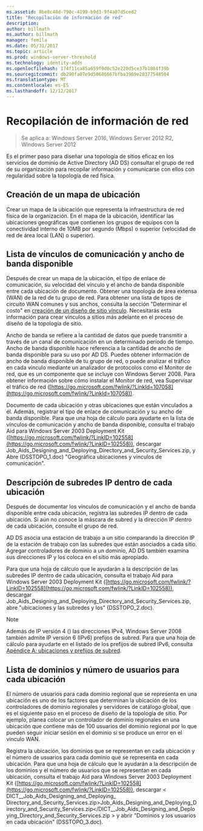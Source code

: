 ```yaml
---
ms.assetid: 8be8c48d-790c-4199-b9d3-9f4a07d5ced2
title: "Recopilación de información de red"
description: 
author: billmath
ms.author: billmath
manager: femila
ms.date: 05/31/2017
ms.topic: article
ms.prod: windows-server-threshold
ms.technology: identity-adds
ms.openlocfilehash: 174f11ca85a659f9d0c52e220d5ce37b1804f39b
ms.sourcegitcommit: db290fa07e9d50686667bfba3969e20377548504
ms.translationtype: MT
ms.contentlocale: es-ES
ms.lasthandoff: 12/12/2017
---
```

# <a name="collecting-network-information"></a>Recopilación de información de red

>Se aplica a: Windows Server 2016, Windows Server 2012 R2, Windows Server 2012

Es el primer paso para diseñar una topología de sitios eficaz en los servicios de dominio de Active Directory (AD DS) consultar el grupo de red de su organización para recopilar información y comunicarse con ellos con regularidad sobre la topología de red física.  
  
## <a name="creating-a-location-map"></a>Creación de un mapa de ubicación  
Crear un mapa de la ubicación que representa la infraestructura de red física de la organización. En el mapa de la ubicación, identificar las ubicaciones geográficas que contienen los grupos de equipos con la conectividad interno de 10MB por segundo (Mbps) o superior (velocidad de red de área local (LAN) o superior).  
  
## <a name="listing-communication-links-and-available-bandwidth"></a>Lista de vínculos de comunicación y ancho de banda disponible  
Después de crear un mapa de la ubicación, el tipo de enlace de comunicación, su velocidad del vínculo y el ancho de banda disponible entre cada ubicación de documento. Obtener una topología de área extensa (WAN) de la red de tu grupo de red. Para obtener una lista de tipos de circuito WAN comunes y sus anchos, consulta la sección "Determinar el costo" en [creación de un diseño de sitio vínculo](../../ad-ds/plan/Creating-a-Site-Link-Design.md). Necesitarás esta información para crear vínculos a sitios más adelante en el proceso de diseño de la topología de sitio.  
  
Ancho de banda se refiere a la cantidad de datos que puede transmitir a través de un canal de comunicación en un determinado período de tiempo. Ancho de banda disponible hace referencia a la cantidad de ancho de banda disponible para su uso por AD DS. Puedes obtener información de ancho de banda disponible de tu grupo de red, o puede analizar el tráfico en cada vínculo mediante un analizador de protocolos como el Monitor de red, que es un componente que se incluye con Windows Server 2008. Para obtener información sobre cómo instalar el Monitor de red, vea Supervisar el tráfico de red ([https://go.microsoft.com/fwlink/?LinkId=107058](https://go.microsoft.com/fwlink/?LinkId=107058)).  
  
Documento de cada ubicación y otras ubicaciones que están vinculados a él. Además, registrar el tipo de enlace de comunicación y su ancho de banda disponible. Para que una hoja de cálculo para ayudarte en la lista de vínculos de comunicación y ancho de banda disponible, consulta el trabajo Aid para Windows Server 2003 Deployment Kit ([https://go.microsoft.com/fwlink/?LinkID=102558](https://go.microsoft.com/fwlink/?LinkID=102558)), descargar Job_Aids_Designing_and_Deploying_Directory_and_Security_Services.zip, y Abre (DSSTOPO_1.doc) "Geográfica ubicaciones y vínculos de comunicación".  
  
## <a name="listing-ip-subnets-within-each-location"></a>Descripción de subredes IP dentro de cada ubicación  
Después de documentar los vínculos de comunicación y el ancho de banda disponible entre cada ubicación, registra las subredes IP dentro de cada ubicación. Si aún no conoce la máscara de subred y la dirección IP dentro de cada ubicación, consulte el grupo de red.  
  
AD DS asocia una estación de trabajo a un sitio comparando la dirección IP de la estación de trabajo con las subredes que están asociados a cada sitio. Agregar controladores de dominio a un dominio, AD DS también examina sus direcciones IP y los coloca en el sitio más apropiado.  
  
Para que una hoja de cálculo que le ayudarán a la descripción de las subredes IP dentro de cada ubicación, consulta el trabajo Aid para Windows Server 2003 Deployment Kit ([https://go.microsoft.com/fwlink/?LinkID=102558](https://go.microsoft.com/fwlink/?LinkID=102558)), descargar Job_Aids_Designing_and_Deploying_Directory_and_Security_Services.zip, abre "ubicaciones y las subredes y los" (DSSTOPO_2.doc).  
  
> [!NOTE]  
> Además de IP versión 4 () las direcciones IPv4, Windows Server 2008 también admite IP versión 6 (IPv6) prefijos de subred. Para que una hoja de cálculo para ayudarte en el listado de los prefijos de subred IPv6, consulta [Apéndice A: ubicaciones y prefijos de subred](../../ad-ds/plan/Appendix-A--Locations-and-Subnet-Prefixes.md).  
  
## <a name="listing-domains-and-number-of-users-for-each-location"></a>Lista de dominios y número de usuarios para cada ubicación  
El número de usuarios para cada dominio regional que se representa en una ubicación es uno de los factores que determinan la ubicación de los controladores de dominio regionales y servidores de catálogo global, que es el siguiente paso en el proceso de diseño de la topología de sitio. Por ejemplo, planea colocar un controlador de dominio regionales en una ubicación que contiene más de 100 usuarios del dominio regional por lo que pueden seguir iniciar sesión en el dominio si se produce un error en el vínculo WAN.  
  
Registra la ubicación, los dominios que se representan en cada ubicación y el número de usuarios para cada dominio que se representa en cada ubicación. Para que una hoja de cálculo que le ayudarán a la descripción de los dominios y el número de usuarios que se representan en cada ubicación, consulta el trabajo Aid para Windows Server 2003 Deployment Kit ([https://go.microsoft.com/fwlink/?LinkID=102558](https://go.microsoft.com/fwlink/?LinkID=102558)), descargar < DICT__Job_Aids_Designing_and_Deploying_ Directory_and_Security_Services.zip>Job_Aids_Designing_and_Deploying_Directory_and_Security_Services.zip</DICT__Job_Aids_Designing_and_Deploying_Directory_and_Security_Services.zip > y abrir "Dominios y los usuarios en cada ubicación" (DSSTOPO_3.doc).  
  


